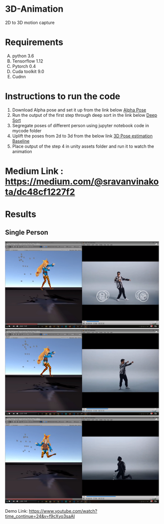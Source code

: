 # 3D-Animation
2D to 3D motion capture

# Requirements
<ol type="A">
   <li>python 3.6</li>
   <li>Tensorflow  1.12</li>
   <li>Pytorch 0.4</li>
   <li>Cuda toolkit 9.0</li>
   <li>Cudnn</li>
</ol>

# Instructions to run the code
<ol type="1">
   
<li>Download Alpha pose and set it up from the link below
   <a href="https://github.com/MVIG-SJTU/AlphaPose">Alpha Pose</a> 
   </li>
<li>Run the output of the first step through deep sort in the link below  
  <a href="https://github.com/nwojke/deep_sort">Deep Sort</a>
  </li>
<li> Segregate poses of different person using jupyter notebook code in mycode folder
</li>
<li>Uplift the poses from 2d to 3d from the below link
  <a href="https://github.com/una-dinosauria/3d-pose-baseline">3D Pose estimation Baseline</a>
 </li>
<li> Place output of the step 4 in unity assets folder and run it to watch the animation </li>
   
</ol>

# Medium Link : https://medium.com/@sravanvinakota/dc48cf1227f2


# Results
## Single Person
![](sind1.png)
![](snd2.png)
![](snd3.png)
 


Demo Link: https://www.youtube.com/watch?time_continue=24&v=f9cXyo3saAI 
